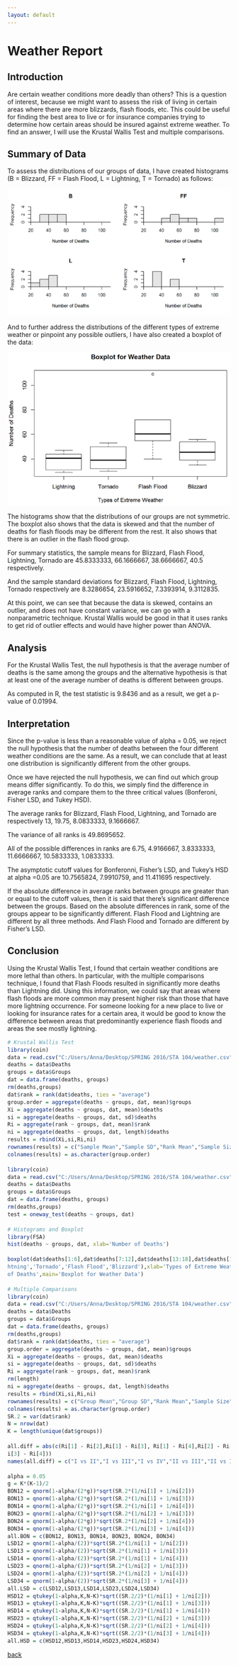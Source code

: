 ```yaml
---
layout: default
---
```


# Weather Report

## Introduction

Are certain weather conditions more deadly than others? This is a question of
interest, because we might want to assess the risk of living in certain areas where
there are more blizzards, flash floods, etc. This could be useful for finding the best
area to live or for insurance companies trying to determine how certain areas
should be insured against extreme weather. To find an answer, I will use the
Krustal Wallis Test and multiple comparisons.

## Summary of Data

To assess the distributions of our groups of data, I have created histograms (B =
Blizzard, FF = Flash Flood, L = Lightning, T = Tornado) as follows:

![Branching](/assets/img/WR_1.png)

And to further address the distributions of the different types of extreme weather or
pinpoint any possible outliers, I have also created a boxplot of the data:

![Branching](/assets/img/WR_2.png)

The histograms show that the distributions of our groups are not symmetric. The
boxplot also shows that the data is skewed and that the number of deaths for flash
floods may be different from the rest. It also shows that there is an outlier in the
flash flood group.

For summary statistics, the sample means for Blizzard, Flash Flood, Lightning,
Tornado are 45.8333333, 66.1666667, 38.6666667, 40.5 respectively.

And the sample standard deviations for Blizzard, Flash Flood, Lightning, Tornado
respectively are 8.3286654, 23.5916652, 7.3393914, 9.3112835.

At this point, we can see that because the data is skewed, contains an outlier, and
does not have constant variance, we can go with a nonparametric technique.
Krustal Wallis would be good in that it uses ranks to get rid of outlier effects and
would have higher power than ANOVA.

## Analysis

For the Krustal Wallis Test, the null hypothesis is that the average number of deaths
is the same among the groups and the alternative hypothesis is that at least one of the 
average number of deaths is different between groups.

As computed in R, the test statistic is 9.8436 and as a result, we get a p-value
of 0.01994.

## Interpretation

Since the p-value is less than a reasonable value of alpha = 0.05, we reject the null
hypothesis that the number of deaths between the four different weather conditions
are the same. As a result, we can conclude that at least one distribution is
significantly different from the other groups.

Once we have rejected the null hypothesis, we can find out which group means
differ significantly. To do this, we simply find the difference in average ranks and
compare them to the three critical values (Bonferoni, Fisher LSD, and Tukey HSD).

The average ranks for Blizzard, Flash Flood, Lightning, and Tornado are
respectively 13, 19.75, 8.0833333, 9.1666667.

The variance of all ranks is 49.8695652.

All of the possible differences in ranks are 6.75, 4.9166667, 3.8333333,
11.6666667, 10.5833333, 1.0833333.

The asymptotic cutoff values for Bonferonni, Fisher’s LSD, and Tukey’s HSD at alpha =0.05
are 10.7565824, 7.9910759, and 11.411695 respectively.

If the absolute difference in average ranks between groups are greater than or
equal to the cutoff values, then it is said that there’s significant difference between
the groups. Based on the absolute differences in rank, some of the groups appear
to be significantly different. Flash Flood and Lightning are different by all three
methods. And Flash Flood and Tornado are different by Fisher’s LSD.

## Conclusion

Using the Krustal Wallis Test, I found that certain weather conditions are more
lethal than others. In particular, with the multiple comparisons technique, I found
that Flash Floods resulted in significantly more deaths than Lightning did. Using
this information, we could say that areas where flash floods are more common may
present higher risk than those that have more lightning occurrence. For someone
looking for a new place to live or looking for insurance rates for a certain area, it
would be good to know the difference between areas that predominantly
experience flash floods and areas the see mostly lightning.

```r
# Krustal Wallis Test
library(coin)
data = read.csv("C:/Users/Anna/Desktop/SPRING 2016/STA 104/weather.csv",header=T)
deaths = data$Deaths
groups = data$Groups
dat = data.frame(deaths, groups)
rm(deaths,groups)
dat$rank = rank(dat$deaths, ties = "average")
group.order = aggregate(deaths ~ groups, dat, mean)$groups
Xi = aggregate(deaths ~ groups, dat, mean)$deaths
si = aggregate(deaths ~ groups, dat, sd)$deaths
Ri = aggregate(rank ~ groups, dat, mean)$rank
ni = aggregate(deaths ~ groups, dat, length)$deaths
results = rbind(Xi,si,Ri,ni)
rownames(results) = c("Sample Mean","Sample SD","Rank Mean","Sample Size")
colnames(results) = as.character(group.order)

library(coin)
data = read.csv("C:/Users/Anna/Desktop/SPRING 2016/STA 104/weather.csv",header=T)
deaths = data$Deaths
groups = data$Groups
dat = data.frame(deaths, groups)
rm(deaths,groups)
test = oneway_test(deaths ~ groups, dat)

# Histograms and Boxplot
library(FSA)
hist(deaths ~ groups, dat, xlab='Number of Deaths')

boxplot(dat$deaths[1:6],dat$deaths[7:12],dat$deaths[13:18],dat$deaths[19:24],names=c('Lig
htning','Tornado','Flash Flood','Blizzard'),xlab='Types of Extreme Weather',ylab='Number
of Deaths',main='Boxplot for Weather Data')

# Multiple Comparisons
library(coin)
data = read.csv("C:/Users/Anna/Desktop/SPRING 2016/STA 104/weather.csv",header=T)
deaths = data$Deaths
groups = data$Groups
dat = data.frame(deaths, groups)
rm(deaths,groups)
dat$rank = rank(dat$deaths, ties = "average")
group.order = aggregate(deaths ~ groups, dat, mean)$groups
Xi = aggregate(deaths ~ groups, dat, mean)$deaths
si = aggregate(deaths ~ groups, dat, sd)$deaths
Ri = aggregate(rank ~ groups, dat, mean)$rank
rm(length)
ni = aggregate(deaths ~ groups, dat, length)$deaths
results = rbind(Xi,si,Ri,ni)
rownames(results) = c("Group Mean","Group SD","Rank Mean","Sample Size")
colnames(results) = as.character(group.order)
SR.2 = var(dat$rank)
N = nrow(dat)
K = length(unique(dat$groups))

all.diff = abs(c(Ri[1] ‐ Ri[2],Ri[1] ‐ Ri[3], Ri[1] ‐ Ri[4],Ri[2] ‐ Ri[3],Ri[2] ‐ Ri[4],R
i[3] ‐ Ri[4]))
names(all.diff) = c("I vs II","I vs III","I vs IV","II vs III","II vs IV","III vs IV")

alpha = 0.05
g = K*(K‐1)/2
BON12 = qnorm(1‐alpha/(2*g))*sqrt(SR.2*(1/ni[1] + 1/ni[2]))
BON13 = qnorm(1‐alpha/(2*g))*sqrt(SR.2*(1/ni[1] + 1/ni[3]))
BON14 = qnorm(1‐alpha/(2*g))*sqrt(SR.2*(1/ni[1] + 1/ni[4]))
BON23 = qnorm(1‐alpha/(2*g))*sqrt(SR.2*(1/ni[2] + 1/ni[3]))
BON24 = qnorm(1‐alpha/(2*g))*sqrt(SR.2*(1/ni[2] + 1/ni[4]))
BON34 = qnorm(1‐alpha/(2*g))*sqrt(SR.2*(1/ni[3] + 1/ni[4]))
all.BON = c(BON12, BON13, BON14, BON23, BON24, BON34)
LSD12 = qnorm(1‐alpha/(2))*sqrt(SR.2*(1/ni[1] + 1/ni[2]))
LSD13 = qnorm(1‐alpha/(2))*sqrt(SR.2*(1/ni[1] + 1/ni[3]))
LSD14 = qnorm(1‐alpha/(2))*sqrt(SR.2*(1/ni[1] + 1/ni[4]))
LSD23 = qnorm(1‐alpha/(2))*sqrt(SR.2*(1/ni[2] + 1/ni[3]))
LSD24 = qnorm(1‐alpha/(2))*sqrt(SR.2*(1/ni[2] + 1/ni[4]))
LSD34 = qnorm(1‐alpha/(2))*sqrt(SR.2*(1/ni[3] + 1/ni[4]))
all.LSD = c(LSD12,LSD13,LSD14,LSD23,LSD24,LSD34)
HSD12 = qtukey(1‐alpha,K,N‐K)*sqrt((SR.2/2)*(1/ni[1] + 1/ni[2]))
HSD13 = qtukey(1‐alpha,K,N‐K)*sqrt((SR.2/2)*(1/ni[1] + 1/ni[3]))
HSD14 = qtukey(1‐alpha,K,N‐K)*sqrt((SR.2/2)*(1/ni[1] + 1/ni[4]))
HSD23 = qtukey(1‐alpha,K,N‐K)*sqrt((SR.2/2)*(1/ni[2] + 1/ni[3]))
HSD24 = qtukey(1‐alpha,K,N‐K)*sqrt((SR.2/2)*(1/ni[2] + 1/ni[4]))
HSD34 = qtukey(1‐alpha,K,N‐K)*sqrt((SR.2/2)*(1/ni[3] + 1/ni[4]))
all.HSD = c(HSD12,HSD13,HSD14,HSD23,HSD24,HSD34)
```

[back](./)
